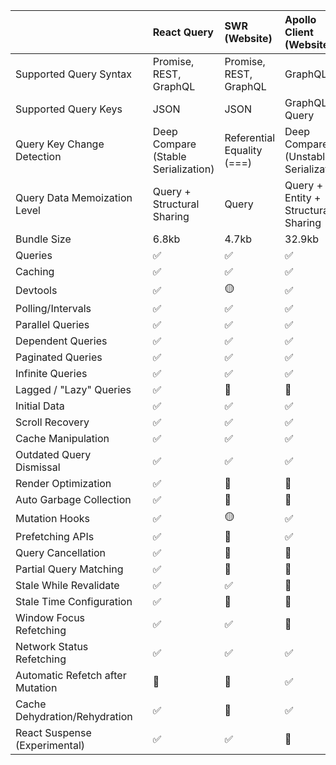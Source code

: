|                                  |     | React Query                         | SWR (Website)              | Apollo Client (Website)               |
| :------------------------------- | :-- | :---------------------------------- | :------------------------- | :------------------------------------ |
| Supported Query Syntax           |     | Promise, REST, GraphQL              | Promise, REST, GraphQL     | GraphQL                               |
| Supported Query Keys             |     | JSON                                | JSON                       | GraphQL Query                         |
| Query Key Change Detection       |     | Deep Compare (Stable Serialization) | Referential Equality (===) | Deep Compare (Unstable Serialization) |
| Query Data Memoization Level     |     | Query + Structural Sharing          | Query                      | Query + Entity + Structural Sharing   |
| Bundle Size                      |     | 6.8kb                               | 4.7kb                      | 32.9kb                                |
| Queries                          |     | ✅                                  | ✅                         | ✅                                    |
| Caching                          |     | ✅                                  | ✅                         | ✅                                    |
| Devtools                         |     | ✅                                  | 🟡                         | ✅                                    |
| Polling/Intervals                |     | ✅                                  | ✅                         | ✅                                    |
| Parallel Queries                 |     | ✅                                  | ✅                         | ✅                                    |
| Dependent Queries                |     | ✅                                  | ✅                         | ✅                                    |
| Paginated Queries                |     | ✅                                  | ✅                         | ✅                                    |
| Infinite Queries                 |     | ✅                                  | ✅                         | ✅                                    |
| Lagged / "Lazy" Queries          |     | ✅                                  | 🛑                         | 🛑                                    |
| Initial Data                     |     | ✅                                  | ✅                         | ✅                                    |
| Scroll Recovery                  |     | ✅                                  | ✅                         | ✅                                    |
| Cache Manipulation               |     | ✅                                  | ✅                         | ✅                                    |
| Outdated Query Dismissal         |     | ✅                                  | ✅                         | ✅                                    |
| Render Optimization              |     | ✅                                  | 🛑                         | 🛑                                    |
| Auto Garbage Collection          |     | ✅                                  | 🛑                         | 🛑                                    |
| Mutation Hooks                   |     | ✅                                  | 🟡                         | ✅                                    |
| Prefetching APIs                 |     | ✅                                  | 🔶                         | ✅                                    |
| Query Cancellation               |     | ✅                                  | 🛑                         | 🛑                                    |
| Partial Query Matching           |     | ✅                                  | 🛑                         | 🛑                                    |
| Stale While Revalidate           |     | ✅                                  | ✅                         | 🛑                                    |
| Stale Time Configuration         |     | ✅                                  | 🛑                         | 🛑                                    |
| Window Focus Refetching          |     | ✅                                  | ✅                         | 🛑                                    |
| Network Status Refetching        |     | ✅                                  | ✅                         | ✅                                    |
| Automatic Refetch after Mutation |     | 🔶                                  | 🔶                         | ✅                                    |
| Cache Dehydration/Rehydration    |     | ✅                                  | 🛑                         | ✅                                    |
| React Suspense (Experimental)    |     | ✅                                  | ✅                         | 🛑                                    |
